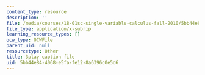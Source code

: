 ```yaml
---
content_type: resource
description: ''
file: /media/courses/18-01sc-single-variable-calculus-fall-2010/5bb44e844068e5fafe128a6396c0e5d6_eRCN3daFCmU.srt
file_type: application/x-subrip
learning_resource_types: []
ocw_type: OCWFile
parent_uid: null
resourcetype: Other
title: 3play caption file
uid: 5bb44e84-4068-e5fa-fe12-8a6396c0e5d6
---
```

